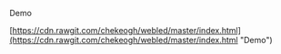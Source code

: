 Demo

[https://cdn.rawgit.com/chekeogh/webled/master/index.html](https://cdn.rawgit.com/chekeogh/webled/master/index.html "Demo")